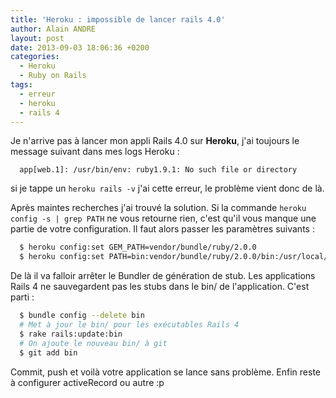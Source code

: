 ```yaml
---
title: 'Heroku : impossible de lancer rails 4.0'
author: Alain ANDRE
layout: post
date: 2013-09-03 18:06:36 +0200
categories:
  - Heroku
  - Ruby on Rails
tags:
  - erreur
  - heroku
  - rails 4
---
```

Je n'arrive pas à lancer mon appli Rails 4.0 sur **Heroku**, j'ai toujours le message suivant dans mes logs Heroku :
```
  app[web.1]: /usr/bin/env: ruby1.9.1: No such file or directory
```

si je tappe un `heroku rails -v` j'ai cette erreur, le problème vient donc de là.

Après maintes recherches j'ai trouvé la solution. Si la commande `heroku config -s | grep PATH` ne vous retourne rien, c'est qu'il vous manque une partie de votre configuration. Il faut alors passer les paramètres suivants :
```bash
  $ heroku config:set GEM_PATH=vendor/bundle/ruby/2.0.0
  $ heroku config:set PATH=bin:vendor/bundle/ruby/2.0.0/bin:/usr/local/bin:/usr/bin:/bin
```

De là il va falloir arrêter le Bundler de génération de stub. Les applications Rails 4 ne sauvegardent pas les stubs dans le bin/ de l'application. C'est parti :
```bash
  $ bundle config --delete bin
  # Met à jour le bin/ pour les exécutables Rails 4
  $ rake rails:update:bin
  # On ajoute le nouveau bin/ à git
  $ git add bin
```

Commit, push et voilà votre application se lance sans problème. Enfin reste à configurer activeRecord ou autre :p
